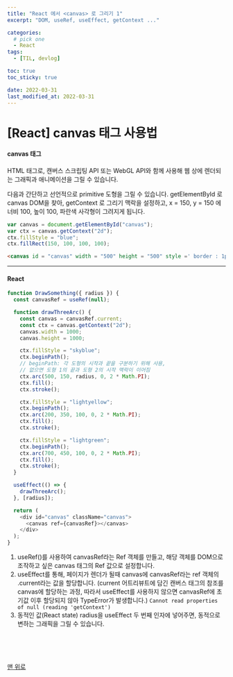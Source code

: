 ```yaml
---
title: "React 에서 <canvas> 로 그리기 1"
excerpt: "DOM, useRef, useEffect, getContext ..."

categories:
  # pick one
  - React
tags:
  - [TIL, devlog]

toc: true
toc_sticky: true

date: 2022-03-31
last_modified_at: 2022-03-31
---
```


# [React] canvas 태그 사용법

#### canvas 태그

HTML 태그로, 캔버스 스크립팅 API 또는 WebGL API와 함께 사용해 웹 상에 렌더되는 그래픽과 애니메이션을 그릴 수 있습니다.

다음과 간단하고 선언적으로 primitive 도형을 그릴 수 있습니다.
getElementById 로 canvas DOM을 찾아, getContext 로 그리기 맥락을 설정하고, x = 150, y = 150 에 너비 100, 높이 100, 파란색 사각형이 그려지게 됩니다.

```js
var canvas = document.getElementById("canvas");
var ctx = canvas.getContext("2d");
ctx.fillStyle = "blue";
ctx.fillRect(150, 100, 100, 100);
```

```HTML
<canvas id = "canvas" width = "500" height = "500" style =' border : 1px solid #000 ';></canvas>
```

---

#### React

```js
function DrawSomething({ radius }) {
  const canvasRef = useRef(null);

  function drawThreeArc() {
    const canvas = canvasRef.current;
    const ctx = canvas.getContext("2d");
    canvas.width = 1000;
    canvas.height = 1000;

    ctx.fillStyle = "skyblue";
    ctx.beginPath();
    // beginPath: 각 도형의 시작과 끝을 구분하기 위해 사용,
    // 없으면 도형 1의 끝과 도형 2의 시작 맥락이 이어짐
    ctx.arc(500, 150, radius, 0, 2 * Math.PI);
    ctx.fill();
    ctx.stroke();

    ctx.fillStyle = "lightyellow";
    ctx.beginPath();
    ctx.arc(200, 350, 100, 0, 2 * Math.PI);
    ctx.fill();
    ctx.stroke();

    ctx.fillStyle = "lightgreen";
    ctx.beginPath();
    ctx.arc(700, 450, 100, 0, 2 * Math.PI);
    ctx.fill();
    ctx.stroke();
  }

  useEffect(() => {
    drawThreeArc();
  }, [radius]);

  return (
    <div id="canvas" className="canvas">
      <canvas ref={canvasRef}></canvas>
    </div>
  );
}
```

1. useRef()를 사용하여 canvasRef라는 Ref 객체를 만들고, 해당 객체를 DOM으로 조작하고 싶은 canvas 태그의 Ref 값으로 설정합니다.
   <br/>
2. useEffect를 통해, 페이지가 렌더가 될때 canvas에 canvasRef라는 ref 객체의 .current라는 값을 할당합니다. (current 어트리뷰트에 담긴 캔버스 태그의 참조를 canvas에 할당하는 과정, 따라서 useEffect를 사용하지 않으면 canvasRef에 초기값 이후 할당되지 않아 TypeError가 발생합니다.)
   `Cannot read properties of null (reading 'getContext')`
   <br/>
3. 동적인 값(React state) radius을 useEffect 두 번째 인자에 넣어주면, 동적으로 변하는 그래픽을 그릴 수 있습니다.

<br/>
<br/>
<br/>

[맨 위로](#)
